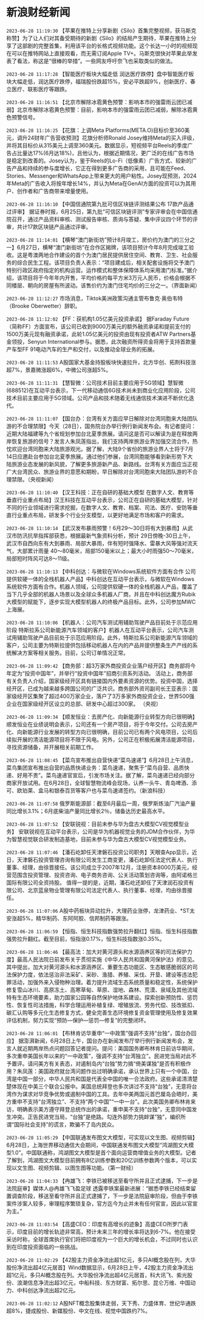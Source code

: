 # 新浪财经新闻
`2023-06-28 11:19:30` 【苹果在推特上分享新剧《Silo》首集完整视频，获马斯克称赞】为了让人们对其备受期待的新剧《Silo》的结局产生期待，苹果在推特上分享了这部剧的完整首集，利用该平台的长格式视频功能。这个长达一小时的视频现在可以在推特网站上直接观看，而无需订阅Apple TV+。马斯克很快对苹果此举发表了看法，称这是“很棒的举措”。一些网友呼吁奈飞也采取类似的做法。

`2023-06-28 11:17:28` 【智能医疗板块大幅走低 润达医疗跌停】盘中智能医疗板块大幅走低，润达医疗跌停，福瑞股份跌超15%，安必平跌超9%，创新医疗、春立医疗、联影医疗等跟跌。

`2023-06-28 11:16:51` 【北京市解除冰雹黄色预警：影响本市的强雷雨云团已减弱】北京市解除冰雹黄色预警：目前，影响本市的强雷雨云团已减弱，解除冰雹黄色预警信号。

`2023-06-28 11:16:25` 【花旗：上调Meta Platforms(META.O)目标价至360美元，调升24财年广告营收预测】花旗分析师Ronald Josey维持Meta的买入评级，并将其目标价从315美元上调至360美元。数据显示，短视频平台Reels的季度广告占比量达17%(6月达18%)，且他认为，根据近期情况，更广泛的在线广告市场是稳定到改善的。Josey认为，鉴于Reels的Lo-Fi（低像素）广告方式、较新的广告产品和持续的参与度增长，它正在得到更多广告商的采用，且可能在Feed、Stories、Messenger和WhatsApp上带来更大的用户粘性。Josey现预测，2024年Meta的广告收入将按年增长14%，并认为Meta在GenAI方面的投资可以为其用户、创作者和广告商带来增量使用。

`2023-06-28 11:16:10` 【中国信通院第九批可信区块链评测结果公布 17款产品通过评审】 据证券时报，6月25日，第九批“可信区块链评测”专家评审会在中国信通院召开，通过产品资料审核、测试报告审核、质询与答疑、集中评议四个环节的评审，共计17款区块链产品通过评审。

`2023-06-28 11:14:01` 【横琴“澳门新街坊”预计8月竣工，房价约为澳门的三分之一】6月27日，横琴“澳门新街坊”在合作区揭牌，该项目预计今年8月完成竣工验收。这是粤澳两地合作建设的首个为澳门居民提供居住空间、教育、卫生、社会服务的综合民生工程。该项目负责人表示：“项目建成后，相关配套设施将交予澳门特别行政区政府指定的机构运营。运作模式和整体保障体系均采用澳门标准。”据介绍，该项目将于今年年内开售，平均价格约每平方米3万元人民币，价格会根据不同楼层、朝向的房屋有所波动。该售价约为澳门住宅均价的三分之一。（界面新闻）

`2023-06-28 11:12:27` 市场消息，Tiktok美洲政策沟通主管布鲁克·奥伯韦特（Brooke Oberwetter）辞职。

`2023-06-28 11:12:02` 【FF：获机构1.05亿美元投资承诺】 据Faraday Future（简称FF）方面宣布，该公司已收到9000万美元的额外融资承诺和提前支付的1500万美元现有融资承诺，此轮1.05亿美元的投资由现有投资者ATW Partners基金领投，Senyun International参与。据悉，此次融资所得资金将用于支持首款量产车型FF 91电动汽车的生产和交付，以及推动全球业务的拓展。

`2023-06-28 11:11:53` A股国家大基金持股板块快速拉升，北方华创、拓荆科技涨超7%，景嘉微涨超6%，中微公司涨超5%。

`2023-06-28 11:11:31` 【慧智微：公司技术目前主要应用于5G领域】慧智微(688512)在互动平台表示，下一代移动通信6G技术尚未到商业化应用阶段，公司技术目前主要应用于5G领域。公司产品和技术随着无线通信技术演进不断优化迭代。

`2023-06-28 11:11:07` 【国台办：台湾有关方面应早日解除对台湾同胞来大陆团队游的不合理禁限】今天（28日），国务院台办举行例行新闻发布会。有记者提问：近期大陆福建等九个省规划参加台北夏季旅展。请问这是否可以解读为是在释放两岸恢复旅游的信号？发言人朱凤莲指出，我们支持两岸旅游业界加强交流合作，热忱欢迎台湾同胞来大陆旅游观光。据了解，大陆9个省份的旅游业界人士将于7月14日应邀赴台参加台北夏季旅展。通过他们参展，台湾同胞能够看到新形势下大陆旅游业态发展的新风貌，了解更多旅游新产品、新路线。台湾有关方面应当正视广大台湾民众、旅游业界的意愿和期盼，早日解除对台湾同胞来大陆团队游的不合理禁限。（央视新闻）

`2023-06-28 11:10:40` 【汉王科技：正在自研的基础大模型 在数字人文、教育等垂直行业重点布局】汉王科技在互动平台表示，公司正在自研的基础大模型，针对不同的行业领域进行需求挖掘，在数字人文、教育、档案、司法、医疗、安防等垂直行业重点布局，研发多个行业分支模型，以更好地满足市场和客户的需求。

`2023-06-28 11:10:14`  【武汉发布暴雨预警！6月29～30日将有大到暴雨】从武汉市防汛抗旱指挥部获悉，根据最新气象资料分析，预计 29日傍晚-30日上午，武汉市自西向东有大到暴雨、局部大暴雨，伴有短时强降水、雷暴大风等强对流天气，大部累计雨量 40～80毫米，局部150毫米以上；最大小时雨强50～70毫米，局部短时阵风可达8～11级。

`2023-06-28 11:10:13` 【中科创达：与微软在Windows系统软件方面有合作 公司提供软硬一体的全栈机器人产品】中科创达在互动平台表示，与微软在Windows系统软件方面有合作。机器人领域，公司提供软硬一体的全栈机器人产品，覆盖了当下几乎全部的机器人场景以及全球众多机器人厂商，并且在中科创达魔方Rubik大模型的赋能下，逐步实现大模型机器人的终极产品目标。此外，公司参加MWC上海展。

`2023-06-28 11:10:06` 【机器人：公司汽车测试用辅助驾驶产品目前处于示范应用阶段 特斯拉系公司新能源汽车领域的客户】机器人在互动平台表示，公司汽车测试用辅助驾驶产品目前处于示范应用阶段。此外，特斯拉系公司新能源汽车领域的客户，公司主要为特斯拉提供包括移动机器人在内的产品并提供整条生产产线的系统解决方案等相关服务。目前，公司订单情况正常。

`2023-06-28 11:09:42` 【商务部：超3万家外商投资企业落户经开区】商务部将今年定为“投资中国年”，并举行“投资中国年”招商引资系列活动。 活动上，商务部有关负责人介绍，国家级经开区具有链接国内外要素资源的优势。投资中国，选择经开区，已成为越来越多跨国公司的广泛共识。商务部外资司副司长王亚表示：国家级经开区集聚了超过400万家企业，落户了3万多家外商投资企业，世界500强企业在国家级经开区设立的总部、研发中心超过300家。 （央视）

`2023-06-28 11:09:34` 【顺发恒业：去房产化、向新能源行业转型方向已很明确】 顺发恒业在业绩说明会表示，公司还有一个房产项目，将于今年交付。公司去房产化、向新能源行业发展的转型方向已很明确，目前公司已有两个风电项目，公司后续拟开展的清洁能源项目将不限于风电。另外，公司正在积极拓展清洁能源项目，寻找资源储备，并开展相关前期工作。

`2023-06-28 11:08:45` 【菜鸟宣布推出自营快递“菜鸟速递”】6月28日上午消息，菜鸟集团宣布推出自营的品质快递业务：菜鸟速递，聚焦于“菜鸟自营、品质快递、好用不贵”。菜鸟速递官宣后，引发市场关注。据了解，菜鸟速递已经向部分商家开放试用。在6月28日，全球智慧物流峰会现场，认养一头牛、青岛啤酒、添可、欧珀莱、盒马和银泰百货等客户也与菜鸟速递签约。（新浪科技）

`2023-06-28 11:07:58` 俄罗斯能源部：截至6月最后一周，俄罗斯炼油厂汽油产量同比增长3.1%；6月底柴油产量同比增长2％，储备达历史最高水平。

`2023-06-28 11:07:52` 【安联锐视：目前未参与华为盘古大模型CV视觉模型业务】 安联锐视在互动平台表示，公司是华为机器视觉业务的JDM合作伙伴，为华为智慧视觉联合研发制造基地，目前未参与华为盘古大模型CV视觉模型业务。

`2023-06-28 11:07:46` 【潘石屹卸任天津磐石投资公司职务】天眼查App显示，近日，天津磐石投资管理咨询有限公司发生工商变更，潘石屹卸任法定代表人、执行董事、经理，由徐晋接任。该公司成立于2007年12月，注册资本8000万美元，经营范围含投资管理、投资咨询、电子商务咨询、公关活动策划咨询等，由阿诺格兰国际有限公司全资持股。 值得一提的是，近期，潘石屹还卸任了天津润石投资有限公司、北京蓝泉物业管理有限公司法定代表人、执行董事、经理，均由徐晋接任。

`2023-06-28 11:07:06` A股中药板块异动拉升，大理药业涨停，龙津药业、*ST太安涨超5%，精华制药、东阿阿胶、信邦制药等跟涨。

`2023-06-28 11:06:59` 【恒指、恒生科技指数强势拉升翻红】恒指、恒生科技指数强势拉升翻红。截至目前，恒指涨0.17%，恒生科技指数涨0.35%。

`2023-06-28 11:06:46` 【最高法：加大对黄河源头和水源涵养区等的司法保护力度】最高人民法院日前发布关于贯彻实施《中华人民共和国黄河保护法》的意见。其中提出，加大对黄河源头和水源涵养区、重要生态功能区、生态敏感脆弱区的司法保护力度，依法惩治非法采矿、采砂、渔猎、养殖、采伐、开垦、建设等违法犯罪活动，加强外来入侵物种治理。着力提升流域生态系统质量和稳定性，系统保护修复雪山冰川、高原冻土、高寒草甸、草原、湿地、森林、荒漠、泉域及其他流域特有生态环境要素，助力国家公园等自然保护地体系建设。探索创新预防性、惩罚性、恢复性司法措施，科学合理运用补植复绿、增殖放流、劳务代偿、技改抵扣、碳汇认购等多元化生态修复方式，健全完善生态环境修复资金管理使用及修复效果评估机制，努力实现“预防—保护—惩罚—修复”的完整闭环。

`2023-06-28 11:06:01` 【布林肯访华重申“一中政策”强调不支持“台独”，国台办回应】 据澎湃新闻，6月28日上午，国台办在新闻发布厅举行例行新闻发布会，发言人就近期两岸热点问题回答记者提问。提问：美国国务卿布林肯日前访华期间，多次重申美国长年以来的“一中政策”，强调不支持“台湾独立”。民进党当局对此不予置评。请问美方有关表态，对遏制岛内“台独”势力搞“倚美谋独”是否有积极作用？朱凤莲：美国政府就台湾问题作出过明确承诺，承认世界上只有一个中国，台湾是中国一部分，中华人民共和国是代表全中国的唯一合法政府。这些承诺清清楚楚体现在中美三个联合公报中。美国总统拜登也多次讲过不支持“台独”，无意将台湾作为谋求对华竞争优势或遏制中国的工具。去年中美两国元首巴厘岛会晤时，美方重申不支持“台湾独立”、不支持“两个中国”“一中一台”。此次美国务卿布林肯来访，明确表示美方遵守拜登总统作出的承诺，重申美不支持“台独”，无意同中国发生冲突。正告民进党当局，“台独”是绝路。勾连外部势力挑衅谋“独”，编织所谓“国际社会支持”的谎言，欺骗不了岛内民众。

`2023-06-28 11:05:29` 【中国联通发布图文大模型，可实现以文生图、视频剪辑】6月28日，上海世界移动通信大会期间，中国联通发布图文大模型“鸿湖图文大模型1.0”。中国联通称，鸿湖图文大模型是首个面向运营商增值业务的大模型。记者了解到，鸿湖图文大模型目前拥有8亿训练参数和20亿训练参数两个版本，可以实现以文生图、视频剪辑、以图生图等功能。（第一财经）

`2023-06-28 11:04:33` 【冉雄飞：李铁已被移送至看守所并且正式逮捕，下一步是法院庭审】媒体人@冉雄飞飞盈足球 透露李铁案最新进展：“据悉李铁已经结束留置调查阶段，移送至看守所并且正式逮捕了，下一步是法院庭审阶段，但由于李铁案件涉案人较多，审理程序繁琐复杂，官方迄今为止并未有任何官宣，因此以官宣为主。”

`2023-06-28 11:03:54` 【高盛CEO：印度有高增长的迹象】高盛CEO所罗门表示，印度目前的增长轨迹非常高，预计未来三年的增长率将达到6-7%。他在接受采访时称，全球首席执行官们将把印度视为一个巨大的增长机会，不过同时也认识到在印度投资面临的一些挑战。

`2023-06-28 11:02:29` 【42股主力资金净流出超1亿元，多只AI概念股在列，大华股份净流出超4亿元居首】Wind数据显示，6月28日上午，42股主力资金净流出超1亿元，多只AI概念股在列。大华股份净流出超4亿元居首，科大讯飞、紫光股份、浪潮信息净流出超3亿元，中船科技、东方财富、拓尔思、昆仑万维、中国动力、中科创达净流出超2亿元。

`2023-06-28 11:02:12` A股NFT概念股集体走弱，天下秀、力盛体育、世纪华通跌超8%，捷成股份、新媒股份、中文在线、视觉中国跌约7%。


